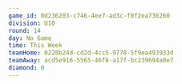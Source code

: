 ```yaml
---
game_id: 0d236203-c746-4ee7-ad3c-f0f2ea736260
division: U10
round: 14
day: No Game
time: This Week
teamHome: 0228b24d-cd2d-4cc5-9770-5f9ea493933d
teamAway: acd5e916-5565-46f8-a17f-bc239694a0e7
diamond: 0
---
```

